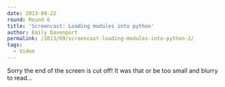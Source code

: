 ```yaml
---
date: 2013-09-22
round: Round 6
title: 'Screencast: Loading modules into python'
author: Emily Davenport
permalink: /2013/09/screencast-loading-modules-into-python-2/
tags:
  - Video
---
```

Sorry the end of the screen is cut off! It was that or be too small and blurry to read...
